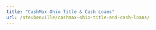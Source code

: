 ```yaml
---
title: "CashMax Ohio Title & Cash Loans"
url: /steubenville/cashmax-ohio-title-and-cash-loans/
---
```

